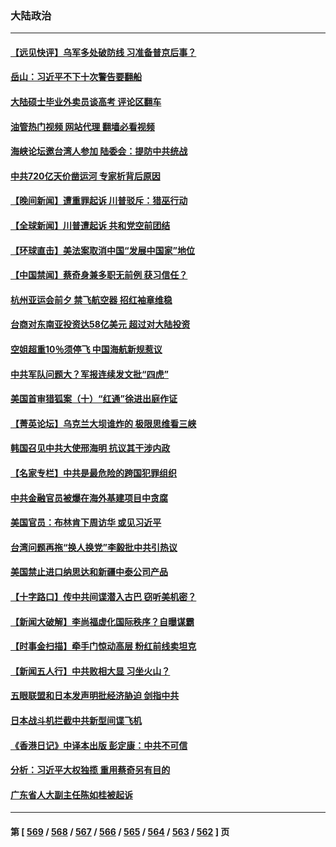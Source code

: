 ### 大陆政治
---
#### [【远见快评】乌军多处破防线 习准备普京后事？](../../pages/ncid277/n14013777.md?06110045) 
#### [岳山：习近平不下十次警告要翻船](../../pages/ncid277/n14013697.md?06110045) 
#### [大陆硕士毕业外卖员谈高考 评论区翻车](../../pages/ncid277/n14013677.md?06110045) 
#### [油管热门视频 网站代理 翻墙必看视频](http://138.2.39.72:81/youtube.html?epic-marker?06110045)
#### [海峡论坛邀台湾人参加 陆委会：提防中共统战](../../pages/ncid277/n14013678.md?06110045) 
#### [中共720亿天价凿运河 专家析背后原因](../../pages/ncid277/n14012805.md?06110045) 
#### [【晚间新闻】遭重罪起诉 川普驳斥：猎巫行动](../../pages/ncid277/n14013662.md?06110045) 
#### [【全球新闻】川普遭起诉 共和党空前团结](../../pages/ncid277/n14013663.md?06110045) 
#### [【环球直击】美法案取消中国“发展中国家”地位](../../pages/ncid277/n14013329.md?06110045) 
#### [【中国禁闻】蔡奇身兼多职无前例 获习信任？](../../pages/ncid277/n14013426.md?06110045) 
#### [杭州亚运会前夕 禁飞航空器 招红袖章维稳](../../pages/ncid277/n14013618.md?06110045) 
#### [台商对东南亚投资达58亿美元 超过对大陆投资](../../pages/ncid277/n14013280.md?06110045) 
#### [空姐超重10％须停飞 中国海航新规惹议](../../pages/ncid277/n14013628.md?06110045) 
#### [中共军队问题大？军报连续发文批“四虎”](../../pages/ncid277/n14013541.md?06110045) 
#### [美国首审猎狐案（十）“红通”徐进出庭作证](../../pages/ncid277/n14013571.md?06110045) 
#### [【菁英论坛】乌克兰大坝谁炸的 极限思维看三峡](../../pages/ncid277/n14013441.md?06110045) 
#### [韩国召见中共大使邢海明 抗议其干涉内政](../../pages/ncid277/n14013427.md?06110045) 
#### [【名家专栏】中共是最危险的跨国犯罪组织](../../pages/ncid277/n14012435.md?06110045) 
#### [中共金融官员被爆在海外基建项目中贪腐](../../pages/ncid277/n14013346.md?06110045) 
#### [美国官员：布林肯下周访华 或见习近平](../../pages/ncid277/n14013392.md?06110045) 
#### [台湾问题再拖“换人换党”李毅批中共引热议](../../pages/ncid277/n14013312.md?06110045) 
#### [美国禁止进口纳思达和新疆中泰公司产品](../../pages/ncid277/n14013388.md?06110045) 
#### [【十字路口】传中共间谍潜入古巴 窃听美机密？](../../pages/ncid277/n14013251.md?06110045) 
#### [【新闻大破解】李尚福虚化国际秩序？自曝谋霸](../../pages/ncid277/n14013214.md?06110045) 
#### [【时事金扫描】牵手门惊动高层 粉红前线卖坦克](../../pages/ncid277/n14012807.md?06110045) 
#### [【新闻五人行】中共败相大显 习坐火山？](../../pages/ncid277/n14013320.md?06110045) 
#### [五眼联盟和日本发声明批经济胁迫 剑指中共](../../pages/ncid277/n14013308.md?06110045) 
#### [日本战斗机拦截中共新型间谍飞机](../../pages/ncid277/n14013187.md?06110045) 
#### [《香港日记》中译本出版 彭定康：中共不可信](../../pages/ncid277/n14012512.md?06110045) 
#### [分析：习近平大权独揽 重用蔡奇另有目的](../../pages/ncid277/n14013125.md?06110045) 
#### [广东省人大副主任陈如桂被起诉](../../pages/ncid277/n14013157.md?06110045) 

---
#### 第 [ [569](./569.md?06110045) / [568](./568.md?06110045) / [567](./567.md?06110045) / [566](./566.md?06110045) / [565](./565.md?06110045) / [564](./564.md?06110045) / [563](./563.md?06110045) / [562](./562.md?06110045) ] 页

